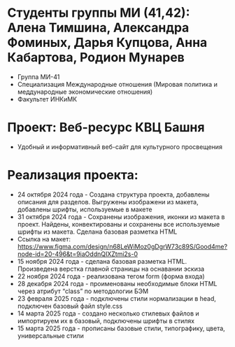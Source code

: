 # Студенты группы МИ (41,42): Алена Тимшина, Александра Фоминых, Дарья Купцова, Анна Кабартова, Родион Мунарев
- Группа МИ-41
- Специализация Международные отношения (Мировая политика и меддународные экономические отношения)
- Факультет ИНКиМК
# Проект: Вeб-ресурс КВЦ Башня
- Удобный и информативный веб-сайт для культурного просвещения
# Реализация проекта:
- 24 октября 2024 года - Создана структура проекта, добавлены описания для разделов. Выгружены изображени из макета, добавлены шрифты, используемые в макете
- 31 октября 2024 года - Сохранены изображения, иконки из макета в проект. Найдены, конвектированы и сохранены все используемые шрифты из макета. Сделана базовая разметка HTML
- Ссылка на макет: https://www.figma.com/design/n68LeWiMoz0gDgrW73c89S/Good4me?node-id=20-496&t=9iaOddnQIXZtmi2s-0
- 15 ноября 2024 года - сделана базовая разметка HTML. Произведена верстка главной страницы на оснавании эскиза
- 22 ноября 2024 года - реализована тегом form (форма входа)
- 28 декабря 2024 года - проименованы необходимые блоки HTML через атрибут “class” по методологии БЭМ
- 23 февраля 2025 года - подключены стили нормализации в head, подключен базовый файл style.css
- 14 марта 2025 года - создано несколько стилевых файлов и импортируем их в базовый, подключены шрифты в стилях
- 15 марта 2025 года - прописаны базовые стили, типографику, цвета, универсальные стили
